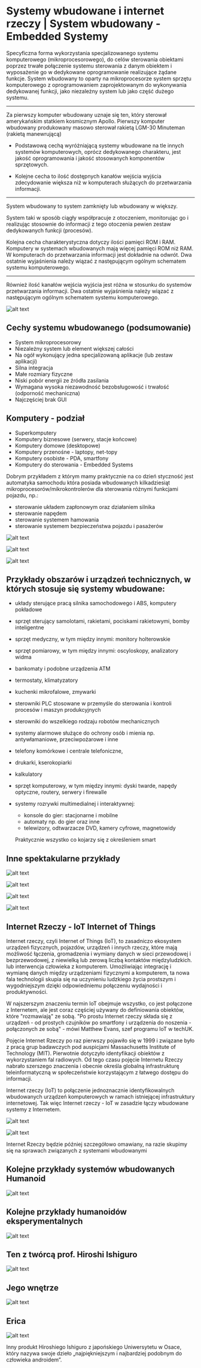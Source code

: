 # Systemy wbudowane i internet rzeczy | System wbudowany - Embedded Systemy

Specyficzna forma wykorzystania specjalizowanego systemu komputerowego (mikroprocesorowego), do celów sterowania obiektami poprzez trwałe połączenie systemu sterowania z danym obiektem i wyposażenie go w dedykowane oprogramowanie realizujące żądane funkcje.
System wbudowany to oparty na mikroprocesorze system sprzętu komputerowego z oprogramowaniem zaprojektowanym do wykonywania dedykowanej funkcji, jako niezależny system lub jako część dużego systemu. 

---

Za pierwszy komputer wbudowany uznaje się ten, który sterował amerykańskim statkiem kosmicznym  Apollo. 
      Pierwszy komputer wbudowany produkowany masowo sterował rakietą LGM-30 Minuteman (rakietą manewrującą)

- Podstawową cechą wyróżniającą systemy wbudowane na tle innych systemów komputerowych, oprócz dedykowanego charakteru, jest jakość oprogramowania i jakość stosowanych komponentów sprzętowych.

- Kolejne cecha to ilość dostępnych kanałów wejścia wyjścia zdecydowanie większa niż w komputerach służących do przetwarzania informacji.

---

System wbudowany to system zamknięty lub wbudowany w większy.

System taki w sposób ciągły współpracuje z otoczeniem, monitorując go i realizując stosownie do informacji z tego otoczenia pewien zestaw dedykowanych funkcji (procesów).

Kolejna cecha charakterystyczna dotyczy ilości pamięci ROM i RAM. Komputery w systemach wbudowanych mają więcej pamięci ROM niż RAM. W komputerach do przetwarzania informacji jest dokładnie na odwrót. Dwa ostatnie wyjaśnienia należy wiązać z następującym ogólnym schematem systemu komputerowego.

---

Również ilość kanałów wejścia wyjścia jest różna w stosunku do systemów przetwarzania informacji. Dwa ostatnie wyjaśnienia należy wiązać z następującym ogólnym schematem systemu komputerowego.

![alt text](image.png)

## Cechy systemu wbudowanego (podsumowanie)

- System mikroprocesorowy
- Niezależny system lub element większej całości
- Na ogół wykonujący jedna specjalizowaną aplikacje (lub zestaw aplikacji)
- Silna integracja
- Małe rozmiary fizyczne
- Niski pobór energii ze źródła zasilania
- Wymagana wysoka niezawodność bezobsługowość i trwałość (odporność mechaniczna)
- Najczęściej brak GUI

## Komputery - podział

- Superkomputery
- Komputery  biznesowe (serwery, stacje końcowe)
- Komputery domowe (desktopowe)
- Komputery przenośne - laptopy, net-topy
- Komputery osobiste - PDA, smartfony
- Komputery do sterowania - Embedded Systems

Dobrym przykładem z którym mamy praktycznie na co dzień styczność jest automatyka samochodu która posiada wbudowanych kilkadziesiąt mikroprocesorów/mikrokontrolerów dla sterowania różnymi funkcjami pojazdu, np.:

- sterowanie układem zapłonowym oraz działaniem silnika
- sterowanie napędem
- sterowanie systemem hamowania
- sterowanie systemem bezpieczeństwa pojazdu i pasażerów

![alt text](image-1.png)

![alt text](image-2.png)

![alt text](image-3.png)

## Przykłady obszarów i urządzeń technicznych, w których stosuje się systemy wbudowane:

- układy sterujące pracą silnika samochodowego i ABS, komputery pokładowe 
- sprzęt sterujący samolotami, rakietami, pociskami rakietowymi, bomby inteligentne 
- sprzęt medyczny, w tym między innymi: monitory holterowskie
- sprzęt pomiarowy, w tym między innymi: oscyloskopy, analizatory widma 
- bankomaty i podobne urządzenia ATM 
- termostaty, klimatyzatory
- kuchenki mikrofalowe, zmywarki 
- sterowniki PLC stosowane w przemyśle do sterowania i kontroli procesów i maszyn produkcyjnych 
- sterowniki do wszelkiego rodzaju robotów mechanicznych 
- systemy alarmowe służące do ochrony osób i mienia np. antywłamaniowe, przeciwpożarowe i inne 
-  telefony komórkowe i centrale telefoniczne, 
-  drukarki, kserokopiarki
-  kalkulatory 
- sprzęt komputerowy, w tym między innymi: dyski twarde, napędy optyczne, routery, serwery i firewalle 
-  systemy rozrywki multimedialnej i interaktywnej: 
    - konsole do gier: stacjonarne i mobilne 
    - automaty np. do gier oraz inne 
    - telewizory, odtwarzacze DVD, kamery cyfrowe, magnetowidy 

    Praktycznie wszystko co kojarzy się z określeniem smart

## Inne spektakularne przykłady 

![alt text](image-4.png)

![alt text](image-5.png)

![alt text](image-6.png)

![alt text](image-7.png)

## Internet Rzeczy - IoT Internet of Things

Internet rzeczy, czyli Internet of Things (IoT), to zasadniczo ekosystem urządzeń fizycznych, pojazdów, urządzeń i innych rzeczy, które mają możliwość łączenia, gromadzenia i wymiany danych w sieci przewodowej i bezprzewodowej, z niewielką lub zerową liczbą kontaktów międzyludzkich. lub interwencja człowieka z komputerem. Umożliwiając integrację i wymianę danych między urządzeniami fizycznymi a komputerem, ta nowa fala technologii skupia się na uczynieniu ludzkiego życia prostszym i wygodniejszym dzięki odpowiedniemu połączeniu wydajności i produktywności.

W najszerszym znaczeniu termin IoT obejmuje wszystko, co jest połączone z Internetem, ale jest coraz częściej używany do definiowania obiektów, które "rozmawiają" ze sobą. "Po prostu Internet rzeczy składa się z urządzeń - od prostych czujników po smartfony i urządzenia do noszenia - połączonych ze sobą" - mówi Matthew Evans, szef programu IoT w techUK. 

Pojęcie Internet Rzeczy po raz pierwszy pojawiło się w 1999 i związane było z pracą grup badawczych pod auspicjami Massachusetts Institute of Technology (MIT). Pierwotnie dotyczyło identyfikacji obiektów z wykorzystaniem fal radiowych. Od tego czasu pojęcie Internetu Rzeczy nabrało szerszego znaczenia i obecnie określa globalną infrastrukturę teleinformatyczną w społeczeństwie korzystającym z łatwego dostępu do informacji. 

Internet rzeczy (IoT) to połączenie jednoznacznie identyfikowalnych wbudowanych urządzeń komputerowych w ramach istniejącej infrastruktury internetowej. Tak więc Internet rzeczy - IoT w zasadzie łączy wbudowane systemy z Internetem. 

![alt text](image-8.png)


![alt text](image-9.png)

Internet Rzeczy będzie później szczegółowo omawiany, na razie skupimy się na sprawach związanych z systemami wbudowanymi

## Kolejne przykłady systemów wbudowanych Humanoid

![alt text](image-10.png)

## Kolejne przykłady humanoidów eksperymentalnych

![alt text](image-11.png)

## Ten z twórcą prof. Hiroshi Ishiguro 

![alt text](image-12.png)

## Jego wnętrze

![alt text](image-13.png)

## Erica

![alt text](image-14.png)

Inny produkt Hiroshiego Ishiguro z japońskiego Uniwersytetu w Osace, który nazywa swoje dzieło „najpiękniejszym i najbardziej podobnym do człowieka androidem”.

